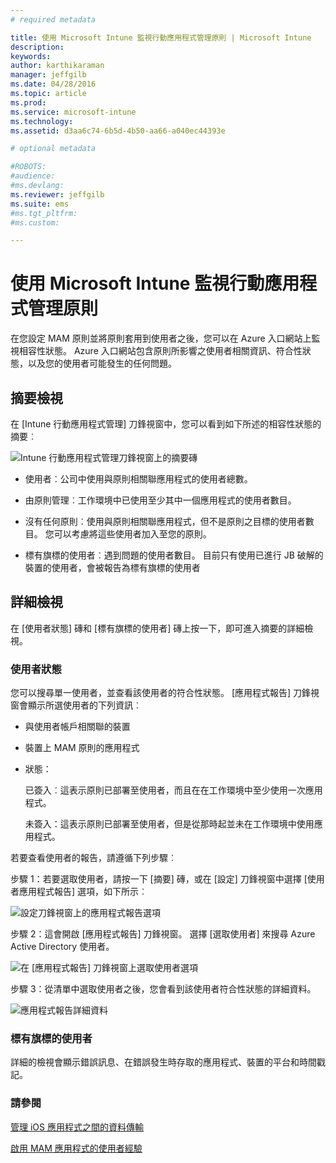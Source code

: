 ```yaml
---
# required metadata

title: 使用 Microsoft Intune 監視行動應用程式管理原則 | Microsoft Intune
description:
keywords:
author: karthikaraman
manager: jeffgilb
ms.date: 04/28/2016
ms.topic: article
ms.prod:
ms.service: microsoft-intune
ms.technology:
ms.assetid: d3aa6c74-6b5d-4b50-aa66-a040ec44393e

# optional metadata

#ROBOTS:
#audience:
#ms.devlang:
ms.reviewer: jeffgilb
ms.suite: ems
#ms.tgt_pltfrm:
#ms.custom:

---
```


# 使用 Microsoft Intune 監視行動應用程式管理原則
在您設定 MAM 原則並將原則套用到使用者之後，您可以在 Azure 入口網站上監視相容性狀態。 Azure 入口網站包含原則所影響之使用者相關資訊、符合性狀態，以及您的使用者可能發生的任何問題。
## 摘要檢視
在 [Intune 行動應用程式管理] 刀鋒視窗中，您可以看到如下所述的相容性狀態的摘要︰


![Intune 行動應用程式管理刀鋒視窗上的摘要磚](../media/mam-azure-portal-user-status-summary.png)

-   使用者︰公司中使用與原則相關聯應用程式的使用者總數。

-   由原則管理︰工作環境中已使用至少其中一個應用程式的使用者數目。

-   沒有任何原則︰使用與原則相關聯應用程式，但不是原則之目標的使用者數目。  您可以考慮將這些使用者加入至您的原則。

- 標有旗標的使用者︰遇到問題的使用者數目。 目前只有使用已進行 JB 破解的裝置的使用者，會被報告為標有旗標的使用者


## 詳細檢視
在 [使用者狀態] 磚和 [標有旗標的使用者] 磚上按一下，即可進入摘要的詳細檢視。

### 使用者狀態
您可以搜尋單一使用者，並查看該使用者的符合性狀態。 [應用程式報告] 刀鋒視窗會顯示所選使用者的下列資訊︰
- 與使用者帳戶相關聯的裝置
- 裝置上 MAM 原則的應用程式
- 狀態：

  已簽入︰這表示原則已部署至使用者，而且在在工作環境中至少使用一次應用程式。

  未簽入：這表示原則已部署至使用者，但是從那時起並未在工作環境中使用應用程式。

若要查看使用者的報告，請遵循下列步驟︰

步驟 1：若要選取使用者，請按一下 [摘要] 磚，或在 [設定] 刀鋒視窗中選擇 [使用者應用程式報告] 選項，如下所示︰

![設定刀鋒視窗上的應用程式報告選項](../media/mam-azure-portal-app-reporting-by-user-settings-blade.png)

步驟 2：這會開啟 [應用程式報告] 刀鋒視窗。 選擇 [選取使用者] 來搜尋 Azure Active Directory 使用者。

![在 [應用程式報告] 刀鋒視窗上選取使用者選項](../media/mam-azure-portal-app-reporting-select-user.png)

步驟 3：從清單中選取使用者之後，您會看到該使用者符合性狀態的詳細資料。

![應用程式報告詳細資料](../media/mam-azure-portal-app-reporting-by-user.png)
### 標有旗標的使用者
詳細的檢視會顯示錯誤訊息、在錯誤發生時存取的應用程式、裝置的平台和時間戳記。  

### 請參閱
[管理 iOS 應用程式之間的資料傳輸](manage-data-transfer-between-ios-apps-with-microsoft-intune.md)

[啟用 MAM 應用程式的使用者經驗](end-user-experience-for-mam-enabled-apps-with-microsoft-intune.md)


<!--HONumber=May16_HO2-->


